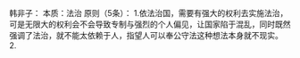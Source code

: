 韩非子：
本质：法治
原则（5条）：
1.依法治国，需要有强大的权利去实施法治，可是无限大的权利会不会导致专制与强烈的个人偏见，让国家陷于混乱，同时既然强调了法治，就不能太依赖于人，指望人可以奉公守法这种想法本身就不现实。
2.